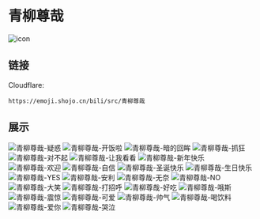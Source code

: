 # 青柳尊哉
![icon](https://emoji.shojo.cn/bili/src/青柳尊哉/icon.png)
## 链接
Cloudflare:
```
https://emoji.shojo.cn/bili/src/青柳尊哉
```
## 展示
![青柳尊哉-疑惑](https://emoji.shojo.cn/bili/src/青柳尊哉/青柳尊哉-疑惑.png)
![青柳尊哉-开饭啦](https://emoji.shojo.cn/bili/src/青柳尊哉/青柳尊哉-开饭啦.png)
![青柳尊哉-暗的回眸](https://emoji.shojo.cn/bili/src/青柳尊哉/青柳尊哉-暗的回眸.png)
![青柳尊哉-抓狂](https://emoji.shojo.cn/bili/src/青柳尊哉/青柳尊哉-抓狂.png)
![青柳尊哉-对不起](https://emoji.shojo.cn/bili/src/青柳尊哉/青柳尊哉-对不起.png)
![青柳尊哉-让我看看](https://emoji.shojo.cn/bili/src/青柳尊哉/青柳尊哉-让我看看.png)
![青柳尊哉-新年快乐](https://emoji.shojo.cn/bili/src/青柳尊哉/青柳尊哉-新年快乐.png)
![青柳尊哉-欢迎](https://emoji.shojo.cn/bili/src/青柳尊哉/青柳尊哉-欢迎.png)
![青柳尊哉-自信](https://emoji.shojo.cn/bili/src/青柳尊哉/青柳尊哉-自信.png)
![青柳尊哉-圣诞快乐](https://emoji.shojo.cn/bili/src/青柳尊哉/青柳尊哉-圣诞快乐.png)
![青柳尊哉-生日快乐](https://emoji.shojo.cn/bili/src/青柳尊哉/青柳尊哉-生日快乐.png)
![青柳尊哉-YES](https://emoji.shojo.cn/bili/src/青柳尊哉/青柳尊哉-YES.png)
![青柳尊哉-安利](https://emoji.shojo.cn/bili/src/青柳尊哉/青柳尊哉-安利.png)
![青柳尊哉-无奈](https://emoji.shojo.cn/bili/src/青柳尊哉/青柳尊哉-无奈.png)
![青柳尊哉-NO](https://emoji.shojo.cn/bili/src/青柳尊哉/青柳尊哉-NO.png)
![青柳尊哉-大笑](https://emoji.shojo.cn/bili/src/青柳尊哉/青柳尊哉-大笑.png)
![青柳尊哉-打招呼](https://emoji.shojo.cn/bili/src/青柳尊哉/青柳尊哉-打招呼.png)
![青柳尊哉-好吃](https://emoji.shojo.cn/bili/src/青柳尊哉/青柳尊哉-好吃.png)
![青柳尊哉-哦斯](https://emoji.shojo.cn/bili/src/青柳尊哉/青柳尊哉-哦斯.png)
![青柳尊哉-震惊](https://emoji.shojo.cn/bili/src/青柳尊哉/青柳尊哉-震惊.png)
![青柳尊哉-可爱](https://emoji.shojo.cn/bili/src/青柳尊哉/青柳尊哉-可爱.png)
![青柳尊哉-帅气](https://emoji.shojo.cn/bili/src/青柳尊哉/青柳尊哉-帅气.png)
![青柳尊哉-喝饮料](https://emoji.shojo.cn/bili/src/青柳尊哉/青柳尊哉-喝饮料.png)
![青柳尊哉-爱你](https://emoji.shojo.cn/bili/src/青柳尊哉/青柳尊哉-爱你.png)
![青柳尊哉-哭泣](https://emoji.shojo.cn/bili/src/青柳尊哉/青柳尊哉-哭泣.png)
